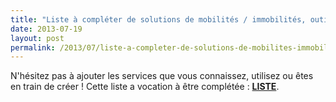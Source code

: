 ```yaml
---
title: "Liste à compléter de solutions de mobilités / immobilités, outils de compréhension, d'analyse et d'optimisation"
date: 2013-07-19
layout: post
permalink: /2013/07/liste-a-completer-de-solutions-de-mobilites-immobilites-outils-de-comprehension-danalyse-et-doptimis.html
---
```


<p>N'hésitez pas à ajouter les services que vous connaissez, utilisez ou êtes en train de créer ! Cette liste a vocation à être complétée : <strong><a href="https://docs.google.com/document/d/1YCEsajQkD6yvdSmX25BYys04UiE--lKQWL2YtZF09sI/edit?usp=sharing" target="_blank">LISTE</a></strong>.</p> <p> </p>